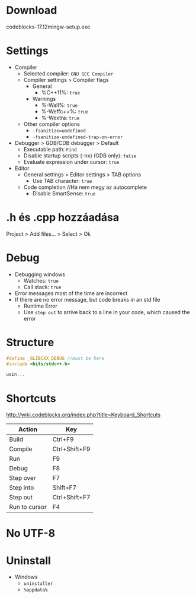 # Download
codeblocks-17.12mingw-setup.exe
# Settings
- Compiler
	- Selected compiler: `GNU GCC Compiler`
	- Compiler settings > Compiler flags
		- General
			- %C++11%: `true`
		- Warnings
			- %-Wall%: `true`
			- %-Weffc++%: `true`
			- %-Wextra: `true`
	- Other compiler options
		- `-fsanitize=undefined`
		- `-fsanitize-undefined-trap-on-error`
- Debugger > GDB/CDB debugger > Default
	- Executable path: `Find`
	- Disable startup scripts (-nx) (GDB only): `false`
	- Evaluate expression under cursor: `true`
- Editor
	- General settings > Editor settings > TAB options
		- Use TAB character: `true`
	- Code completion //Ha nem megy az autocomplete
		- Disable SmartSense: `true`
# .h és .cpp hozzáadása
Project > Add files... > Select > Ok
# Debug
- Debugging windows
	- Watches: `true`
	- Call stack: `true`
- Error messages most of the time are incorrect
- If there are no error message, but code breaks in an std file
	- Runtime Error
	- Use `step out` to arrive back to a line in your code, which caused the error
# Structure
```c++
#define _GLIBCXX_DEBUG //must be here
#include <bits/stdc++.h>

usin...
```
# Shortcuts
http://wiki.codeblocks.org/index.php?title=Keyboard_Shortcuts

| Action        | Key           |
|---------------|---------------|
| Build         | Ctrl+F9       |
| Compile       | Ctrl+Shift+F9 |
| Run           | F9            |
| Debug         | F8            |
| Step over     | F7            |
| Step into     | Shift+F7      |
| Step out      | Ctrl+Shift+F7 |
| Run to cursor | F4            |
# No UTF-8
# Uninstall
- Windows  
	- `uninstaller`  
	- `%appdata%`
